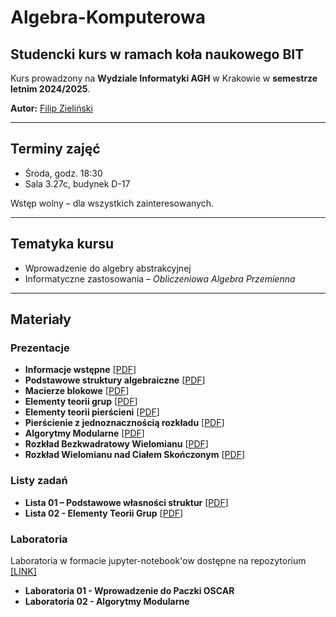 # Algebra-Komputerowa

## Studencki kurs w ramach koła naukowego BIT

Kurs prowadzony na **Wydziale Informatyki AGH** w Krakowie w **semestrze letnim 2024/2025**.

**Autor:** [Filip Zieliński](https://github.com/mlodyjesienin)

---

## Terminy zajęć

- Środa, godz. 18:30
- Sala 3.27c, budynek D-17

Wstęp wolny – dla wszystkich zainteresowanych.

---

## Tematyka kursu

- Wprowadzenie do algebry abstrakcyjnej
- Informatyczne zastosowania – *Obliczeniowa Algebra Przemienna*

---

## Materiały

### Prezentacje

- **Informacje wstępne** [[PDF](https://mlodyjesienin.github.io/Algebra-Komputerowa/pdf/01wstep.pdf)]
- **Podstawowe struktury algebraiczne** [[PDF](https://mlodyjesienin.github.io/Algebra-Komputerowa/pdf/02powtorzenie.pdf)]
- **Macierze blokowe** [[PDF](https://mlodyjesienin.github.io/Algebra-Komputerowa/pdf/03blokowe-macierze.pdf)]
- **Elementy teorii grup** [[PDF](https://mlodyjesienin.github.io/Algebra-Komputerowa/pdf/04teoria-grup.pdf)]
- **Elementy teorii pierścieni** [[PDF](https://mlodyjesienin.github.io/Algebra-Komputerowa/pdf/05teoria-pierscieni.pdf)]
- **Pierścienie z jednoznacznością rozkładu** [[PDF](https://mlodyjesienin.github.io/Algebra-Komputerowa/pdf/06rozkladalnosc.pdf)]
- **Algorytmy Modularne** [[PDF](https://mlodyjesienin.github.io/Algebra-Komputerowa/pdf/07algorytmy-modularne.pdf)]
- **Rozkład Bezkwadratowy Wielomianu** [[PDF](https://mlodyjesienin.github.io/Algebra-Komputerowa/pdf/09rozklad-bezkwadratowy.pdf)]
- **Rozkład Wielomianu nad Ciałem Skończonym** [[PDF](https://mlodyjesienin.github.io/Algebra-Komputerowa/pdf/10rozklad-ciala-skonczone.pdf)]

### Listy zadań

- **Lista 01 – Podstawowe własności struktur** [[PDF](https://mlodyjesienin.github.io/Algebra-Komputerowa/pdf/zadania01.pdf)]
- **Lista 02 - Elementy Teorii Grup** [[PDF](https://mlodyjesienin.github.io/Algebra-Komputerowa/pdf/zadania02.pdf)]

### Laboratoria 

Laboratoria w formacie jupyter-notebook'ow dostępne na repozytorium [[LINK]](https://github.com/mlodyjesienin/AK-Laboratoria)

- **Laboratoria 01 - Wprowadzenie do Paczki OSCAR**
- **Laboratoria 02 - Algorytmy Modularne**

